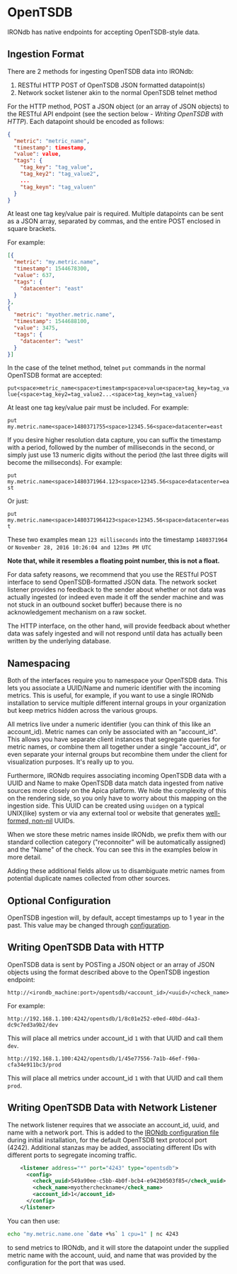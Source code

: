 # OpenTSDB

IRONdb has native endpoints for accepting OpenTSDB-style data.

## Ingestion Format

There are 2 methods for ingesting OpenTSDB data into IRONdb:

1. RESTful HTTP POST of OpenTSDB JSON formatted datapoint(s)
2. Network socket listener akin to the normal OpenTSDB telnet method

For the HTTP method, POST a JSON object (or an array of JSON objects) to the RESTful API endpoint (see the section below - _Writing OpenTSDB with HTTP_). Each datapoint should be encoded as follows:

```json
{
  "metric": "metric_name",
  "timestamp": timestamp,
  "value": value,
  "tags": {
    "tag_key": "tag_value",
    "tag_key2": "tag_value2",
    ...
    "tag_keyn": "tag_valuen"
  }
}
```

At least one tag key/value pair is required. Multiple datapoints can be sent as a JSON array, separated by commas, and the entire POST enclosed in square brackets.

For example:

```json
[{
  "metric": "my.metric.name",
  "timestamp": 1544678300,
  "value": 637,
  "tags": {
    "datacenter": "east"
  }
},
{
  "metric": "myother.metric.name",
  "timestamp": 1544688100,
  "value": 3475,
  "tags": {
    "datacenter": "west"
  }
}]
```

In the case of the telnet method, telnet `put` commands in the normal OpenTSDB format are accepted:

`put<space>metric_name<space>timestamp<space>value<space>tag_key=tag_value{<space>tag_key2=tag_value2...<space>tag_keyn=tag_valuen}`

At least one tag key/value pair must be included. For example:

`put my.metric.name<space>1480371755<space>12345.56<space>datacenter=east`

If you desire higher resolution data capture, you can suffix the timestamp with a period, followed by the number of milliseconds in the second, or simply just use 13 numeric digits without the period (the last three digits will become the millseconds). For example:

`put my.metric.name<space>1480371964.123<space>12345.56<space>datacenter=east`

Or just:

`put my.metric.name<space>1480371964123<space>12345.56<space>datacenter=east`

These two examples mean `123 milliseconds` into the timestamp `1480371964` or `November 28, 2016 10:26:04 and 123ms PM UTC`

**Note that, while it resembles a floating point number, this is not a float.**

For data safety reasons, we recommend that you use the RESTful POST interface to send OpenTSDB-formatted JSON data. The network socket listener provides no feedback to the sender about whether or not data was actually ingested (or indeed even made it off the sender machine and was not stuck in an outbound socket buffer) because there is no acknowledgement mechanism on a raw socket.

The HTTP interface, on the other hand, will provide feedback about whether data was safely ingested and will not respond until data has actually been written by the underlying database.

## Namespacing

Both of the interfaces require you to namespace your OpenTSDB data. This lets you associate a UUID/Name and numeric identifier with the incoming metrics. This is useful, for example, if you want to use a single IRONdb installation to service multiple different internal groups in your organization but keep metrics hidden across the various groups.

All metrics live under a numeric identifier (you can think of this like an account\_id). Metric names can only be associated with an "account\_id". This allows you have separate client instances that segregate queries for metric names, or combine them all together under a single "account\_id", or even separate your internal groups but recombine them under the client for visualization purposes. It's really up to you.

Furthermore, IRONdb requires associating incoming OpenTSDB data with a UUID and Name to make OpenTSDB data match data ingested from native sources more closely on the Apica platform. We hide the complexity of this on the rendering side, so you only have to worry about this mapping on the ingestion side. This UUID can be created using `uuidgen` on a typical UNIX(like) system or via any external tool or website that generates [well-formed, non-nil](https://en.wikipedia.org/wiki/Universally_unique_identifier) UUIDs.

When we store these metric names inside IRONdb, we prefix them with our standard collection category ("reconnoiter" will be automatically assigned) and the "Name" of the check. You can see this in the examples below in more detail.

Adding these additional fields allow us to disambiguate metric names from potential duplicate names collected from other sources.

## Optional Configuration

OpenTSDB ingestion will, by default, accept timestamps up to 1 year in the past. This value may be changed through [configuration](../getting-started/configuration.md#opentsdb-config).

## Writing OpenTSDB Data with HTTP

OpenTSDB data is sent by POSTing a JSON object or an array of JSON objects using the format described above to the OpenTSDB ingestion endpoint:

`http://<irondb_machine:port>/opentsdb/<account_id>/<uuid>/<check_name>`

For example:

`http://192.168.1.100:4242/opentsdb/1/8c01e252-e0ed-40bd-d4a3-dc9c7ed3a9b2/dev`

This will place all metrics under account\_id `1` with that UUID and call them `dev`.

`http://192.168.1.100:4242/opentsdb/1/45e77556-7a1b-46ef-f90a-cfa34e911bc3/prod`

This will place all metrics under account\_id `1` with that UUID and call them `prod`.

## Writing OpenTSDB Data with Network Listener

The network listener requires that we associate an account\_id, uuid, and name with a network port. This is added to the [IRONdb configuration file](../getting-started/configuration.md) during initial installation, for the default OpenTSDB text protocol port (4242). Additional stanzas may be added, associating different IDs with different ports to segregate incoming traffic.

```xml
    <listener address="*" port="4243" type="opentsdb">
      <config>
        <check_uuid>549a90ee-c5bb-4b0f-bcb4-e942b0503f85</check_uuid>
        <check_name>myothercheckname</check_name>
        <account_id>1</account_id>
      </config>
    </listener>
```

You can then use:

```sh
echo "my.metric.name.one `date +%s` 1 cpu=1" | nc 4243
```

to send metrics to IRONdb, and it will store the datapoint under the supplied metric name with the account, uuid, and name that was provided by the configuration for the port that was used.
